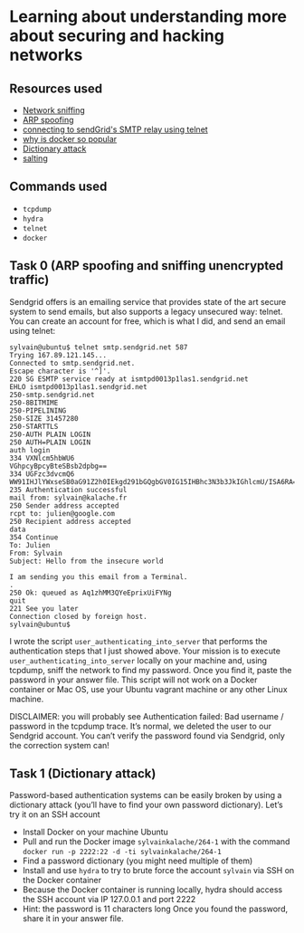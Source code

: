 # Learning about understanding more about securing and hacking networks
## Resources used
* [Network sniffing](https://www.lifewire.com/definition-of-sniffer-817996)
* [ARP spoofing](https://www.veracode.com/security/arp-spoofing)
* [connecting to sendGrid's SMTP relay using telnet](https://docs.sendgrid.com/ui/account-and-settings/troubleshooting-delays-and-latency)
* [why is docker so popular](https://www.zdnet.com/article/what-is-docker-and-why-is-it-so-darn-popular/)
* [Dictionary attack](https://en.wikipedia.org/wiki/Dictionary_attack)
* [salting](https://en.wikipedia.org/wiki/Salt_(cryptography))

## Commands used
* `tcpdump`
* `hydra`
* `telnet`
* `docker`

## Task 0 (ARP spoofing and sniffing unencrypted traffic)
Sendgrid offers is an emailing service that provides state of the art secure system to send emails, but also supports a legacy unsecured way: telnet. You can create an account for free, which is what I did, and send an email using telnet:
```
sylvain@ubuntu$ telnet smtp.sendgrid.net 587
Trying 167.89.121.145...
Connected to smtp.sendgrid.net.
Escape character is '^]'.
220 SG ESMTP service ready at ismtpd0013p1las1.sendgrid.net
EHLO ismtpd0013p1las1.sendgrid.net
250-smtp.sendgrid.net
250-8BITMIME
250-PIPELINING
250-SIZE 31457280
250-STARTTLS
250-AUTH PLAIN LOGIN
250 AUTH=PLAIN LOGIN
auth login           
334 VXNlcm5hbWU6
VGhpcyBpcyBteSBsb2dpbg==
334 UGFzc3dvcmQ6
WW91IHJlYWxseSB0aG91Z2h0IEkgd291bGQgbGV0IG15IHBhc3N3b3JkIGhlcmU/ISA6RA==
235 Authentication successful
mail from: sylvain@kalache.fr
250 Sender address accepted
rcpt to: julien@google.com
250 Recipient address accepted
data
354 Continue
To: Julien
From: Sylvain
Subject: Hello from the insecure world

I am sending you this email from a Terminal.
.
250 Ok: queued as Aq1zhMM3QYeEprixUiFYNg
quit
221 See you later
Connection closed by foreign host.
sylvain@ubuntu$

```
I wrote the script `user_authenticating_into_server` that performs the authentication steps that I just showed above. Your mission is to execute `user_authenticating_into_server` locally on your machine and, using tcpdump, sniff the network to find my password. Once you find it, paste the password in your answer file. This script will not work on a Docker container or Mac OS, use your Ubuntu vagrant machine or any other Linux machine.

DISCLAIMER: you will probably see Authentication failed: Bad username / password in the tcpdump trace. It’s normal, we deleted the user to our Sendgrid account. You can’t verify the password found via Sendgrid, only the correction system can!


## Task 1 (Dictionary attack)
Password-based authentication systems can be easily broken by using a dictionary attack (you’ll have to find your own password dictionary). Let’s try it on an SSH account
* Install Docker on your machine Ubuntu
* Pull and run the Docker image `sylvainkalache/264-1` with the command `docker run -p 2222:22 -d -ti sylvainkalache/264-1`
* Find a password dictionary (you might need multiple of them)
* Install and use `hydra` to try to brute force the account `sylvain` via SSH on the Docker container
* Because the Docker container is running locally, hydra should access the SSH account via IP 127.0.0.1 and port 2222
* Hint: the password is 11 characters long
Once you found the password, share it in your answer file.

